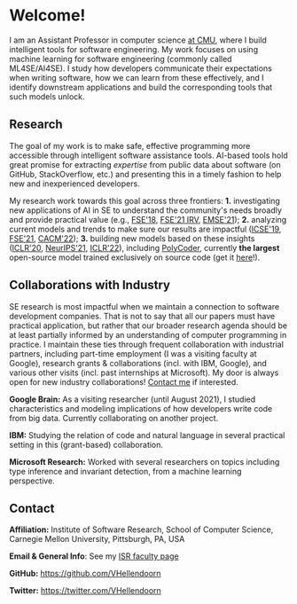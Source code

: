 # Welcome!
I am an Assistant Professor in computer science [at CMU](https://www.isri.cmu.edu/people/core-faculty/hellendoorn-vincent.html), where I build intelligent tools for software engineering. My work focuses on using machine learning for software engineering (commonly called ML4SE/AI4SE). I study how developers communicate their expectations when writing software, how we can learn from these effectively, and I identify downstream applications and build the corresponding tools that such models unlock.

## Research
The goal of my work is to make safe, effective programming more accessible through intelligent software assistance tools. AI-based tools hold great promise for extracting _expertise_ from public data about software (on GitHub, StackOverflow, etc.) and presenting this in a timely fashion to help new and inexperienced developers.

My research work towards this goal across three frontiers: **1.** investigating new applications of AI in SE to understand the community's needs broadly and provide practical value (e.g., [FSE'18](https://vhellendoorn.github.io/fse2018-j2t.pdf), [FSE'21 IRV](https://vhellendoorn.github.io/fse2021-ivr.pdf), [EMSE'21](https://arxiv.org/pdf/1910.05879.pdf)); **2.** analyzing current models and trends to make sure our results are impactful ([ICSE'19](https://vhellendoorn.github.io/icse2019.pdf), [FSE'21](https://arxiv.org/pdf/2106.03353.pdf), [CACM'22](https://cacm.acm.org/magazines/2022/1/257443-the-growing-cost-of-deep-learning-for-source-code/fulltext)); **3.** building new models based on these insights ([ICLR'20](https://vhellendoorn.github.io/iclr2020.pdf), [NeurIPS'21](https://proceedings.neurips.cc/paper/2021/hash/c2937f3a1b3a177d2408574da0245a19-Abstract.html),  [ICLR'22](https://arxiv.org/pdf/2110.02870.pdf)), including [PolyCoder](https://arxiv.org/pdf/2202.13169.pdf), currently **the largest** open-source model trained exclusively on source code (get it [here](https://github.com/VHellendoorn/Code-LMs)!).

## Collaborations with Industry
SE research is most impactful when we maintain a connection to software development companies. That is not to say that all our papers must have practical application, but rather that our broader research agenda should be at least partially informed by an understanding of computer programming in practice. I maintain these ties through frequent collaboration with industrial partners, including part-time employment (I was a visiting faculty at Google), research grants & collaborations (incl. with IBM, Google), and various other visits (incl. past internships at Microsoft). My door is always open for new industry collaborations! [Contact me](#contact) if interested.

**Google Brain:** As a visiting researcher (until August 2021), I studied characteristics and modeling implications of how developers write code from big data. Currently collaborating on another project.

**IBM:** Studying the relation of code and natural language in several practical setting in this (grant-based) collaboration.

**Microsoft Research:** Worked with several researchers on topics including type inference and invariant detection, from a machine learning perspective.

## Contact
**Affiliation:** Institute of Software Research, School of Computer Science, Carnegie Mellon University, Pittsburgh, PA, USA 

**Email & General Info**: See my [ISR faculty page](https://www.isri.cmu.edu/people/core-faculty/hellendoorn-vincent.html)

**GitHub:** https://github.com/VHellendoorn

**Twitter:** https://twitter.com/VHellendoorn
